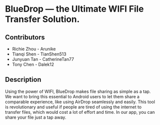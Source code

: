 # BlueDrop — the Ultimate WIFI File Transfer Solution.

## Contributors
- Richie Zhou - Arunike
- Tianqi Shen - TianShen513
- Junyuan Tan - CatherineTan77
- Tony Chen - Dalek12

## Description

Using the power of WIFI, BlueDrop makes file sharing as simple as a tap. We want to bring this essential to Android users to let them share a comparable experience, like using AirDrop seamlessly and easily. This tool is revolutionary and useful if people are tired of using the internet to transfer files, which would cost a lot of effort and time. In our app, you can share your file just a tap away.
